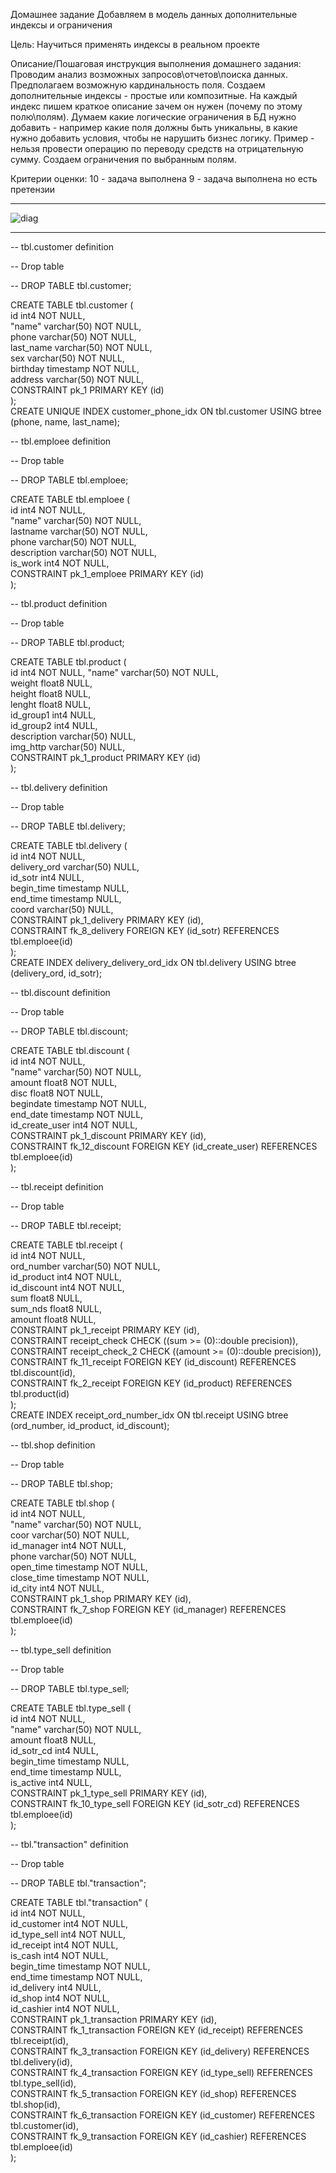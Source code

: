 Домашнее задание
Добавляем в модель данных дополнительные индексы и ограничения

Цель:
Научиться применять индексы в реальном проекте


Описание/Пошаговая инструкция выполнения домашнего задания:
Проводим анализ возможных запросов\отчетов\поиска данных.
Предполагаем возможную кардинальность поля.
Создаем дополнительные индексы - простые или композитные.
На каждый индекс пишем краткое описание зачем он нужен (почему по этому полю\полям).
Думаем какие логические ограничения в БД нужно добавить - например какие поля должны быть уникальны, в какие нужно добавить условия, чтобы не нарушить бизнес логику. Пример - нельзя провести операцию по переводу средств на отрицательную сумму.
Создаем ограничения по выбранным полям.

Критерии оценки:
10 - задача выполнена
9 - задача выполнена но есть претензии

------------------------------------------------------------------------------------------------------------------------------------------------

![diag](https://user-images.githubusercontent.com/60733068/224626816-e9261e02-2650-4d76-a4da-75f1208b16aa.png)


-------------------------------------------------------------------------------------------------------------------------------------------------

-- tbl.customer definition  

-- Drop table  

-- DROP TABLE tbl.customer;  

CREATE TABLE tbl.customer (  
	id int4 NOT NULL,  
	"name" varchar(50) NOT NULL,  
	phone varchar(50) NOT NULL,  
	last_name varchar(50) NOT NULL,  
	sex varchar(50) NOT NULL,  
	birthday timestamp NOT NULL,  
	address varchar(50) NOT NULL,  
	CONSTRAINT pk_1 PRIMARY KEY (id)  
);  
CREATE UNIQUE INDEX customer_phone_idx ON tbl.customer USING btree (phone, name, last_name);  


-- tbl.emploee definition  

-- Drop table  

-- DROP TABLE tbl.emploee;  

CREATE TABLE tbl.emploee (  
	id int4 NOT NULL,  
	"name" varchar(50) NOT NULL,  
	lastname varchar(50) NOT NULL,  
	phone varchar(50) NOT NULL,  
	description varchar(50) NOT NULL,  
	is_work int4 NOT NULL,  
	CONSTRAINT pk_1_emploee PRIMARY KEY (id)  
);  


-- tbl.product definition  

-- Drop table  

-- DROP TABLE tbl.product;  

CREATE TABLE tbl.product (  
	id int4 NOT NULL,
	"name" varchar(50) NOT NULL,  
	weight float8 NULL,  
	height float8 NULL,  
	lenght float8 NULL,  
	id_group1 int4 NULL,  
	id_group2 int4 NULL,  
	description varchar(50) NULL,  
	img_http varchar(50) NULL,  
	CONSTRAINT pk_1_product PRIMARY KEY (id)  
);  


-- tbl.delivery definition  

-- Drop table  

-- DROP TABLE tbl.delivery;  

CREATE TABLE tbl.delivery (  
	id int4 NOT NULL,  
	delivery_ord varchar(50) NULL,  
	id_sotr int4 NULL,  
	begin_time timestamp NULL,  
	end_time timestamp NULL,  
	coord varchar(50) NULL,  
	CONSTRAINT pk_1_delivery PRIMARY KEY (id),  
	CONSTRAINT fk_8_delivery FOREIGN KEY (id_sotr) REFERENCES tbl.emploee(id)  
);  
CREATE INDEX delivery_delivery_ord_idx ON tbl.delivery USING btree (delivery_ord, id_sotr);  


-- tbl.discount definition  

-- Drop table  

-- DROP TABLE tbl.discount;  

CREATE TABLE tbl.discount (  
	id int4 NOT NULL,  
	"name" varchar(50) NOT NULL,  
	amount float8 NOT NULL,  
	disc float8 NOT NULL,  
	begindate timestamp NOT NULL,  
	end_date timestamp NOT NULL,  
	id_create_user int4 NOT NULL,  
	CONSTRAINT pk_1_discount PRIMARY KEY (id),  
	CONSTRAINT fk_12_discount FOREIGN KEY (id_create_user) REFERENCES tbl.emploee(id)  
);  


-- tbl.receipt definition  

-- Drop table  

-- DROP TABLE tbl.receipt;  

CREATE TABLE tbl.receipt (  
	id int4 NOT NULL,  
	ord_number varchar(50) NOT NULL,  
	id_product int4 NOT NULL,  
	id_discount int4 NOT NULL,  
	sum float8 NULL,  
	sum_nds float8 NULL,  
	amount float8 NULL,  
	CONSTRAINT pk_1_receipt PRIMARY KEY (id),  
	CONSTRAINT receipt_check CHECK ((sum >= (0)::double precision)),  
	CONSTRAINT receipt_check_2 CHECK ((amount >= (0)::double precision)),  
	CONSTRAINT fk_11_receipt FOREIGN KEY (id_discount) REFERENCES tbl.discount(id),  
	CONSTRAINT fk_2_receipt FOREIGN KEY (id_product) REFERENCES tbl.product(id)  
);  
CREATE INDEX receipt_ord_number_idx ON tbl.receipt USING btree (ord_number, id_product, id_discount);  


-- tbl.shop definition  

-- Drop table  

-- DROP TABLE tbl.shop;  

CREATE TABLE tbl.shop (  
	id int4 NOT NULL,  
	"name" varchar(50) NOT NULL,  
	coor varchar(50) NOT NULL,  
	id_manager int4 NOT NULL,  
	phone varchar(50) NOT NULL,  
	open_time timestamp NOT NULL,  
	close_time timestamp NOT NULL,  
	id_city int4 NOT NULL,  
	CONSTRAINT pk_1_shop PRIMARY KEY (id),  
	CONSTRAINT fk_7_shop FOREIGN KEY (id_manager) REFERENCES tbl.emploee(id)  
);  


-- tbl.type_sell definition  

-- Drop table  

-- DROP TABLE tbl.type_sell;  

CREATE TABLE tbl.type_sell (  
	id int4 NOT NULL,  
	"name" varchar(50) NOT NULL,  
	amount float8 NULL,  
	id_sotr_cd int4 NULL,  
	begin_time timestamp NULL,  
	end_time timestamp NULL,  
	is_active int4 NULL,  
	CONSTRAINT pk_1_type_sell PRIMARY KEY (id),  
	CONSTRAINT fk_10_type_sell FOREIGN KEY (id_sotr_cd) REFERENCES tbl.emploee(id)  
);  


-- tbl."transaction" definition  

-- Drop table  

-- DROP TABLE tbl."transaction";  

CREATE TABLE tbl."transaction" (  
	id int4 NOT NULL,  
	id_customer int4 NOT NULL,  
	id_type_sell int4 NOT NULL,  
	id_receipt int4 NOT NULL,  
	is_cash int4 NOT NULL,  
	begin_time timestamp NOT NULL,  
	end_time timestamp NOT NULL,  
	id_delivery int4 NULL,  
	id_shop int4 NOT NULL,  
	id_cashier int4 NOT NULL,  
	CONSTRAINT pk_1_transaction PRIMARY KEY (id),  
	CONSTRAINT fk_1_transaction FOREIGN KEY (id_receipt) REFERENCES tbl.receipt(id),  
	CONSTRAINT fk_3_transaction FOREIGN KEY (id_delivery) REFERENCES tbl.delivery(id),  
	CONSTRAINT fk_4_transaction FOREIGN KEY (id_type_sell) REFERENCES tbl.type_sell(id),  
	CONSTRAINT fk_5_transaction FOREIGN KEY (id_shop) REFERENCES tbl.shop(id),  
	CONSTRAINT fk_6_transaction FOREIGN KEY (id_customer) REFERENCES tbl.customer(id),  
	CONSTRAINT fk_9_transaction FOREIGN KEY (id_cashier) REFERENCES tbl.emploee(id)  
);  
